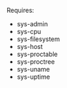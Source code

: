 
Requires:
  - sys-admin
  - sys-cpu
  - sys-filesystem
  - sys-host
  - sys-proctable
  - sys-proctree
  - sys-uname
  - sys-uptime

